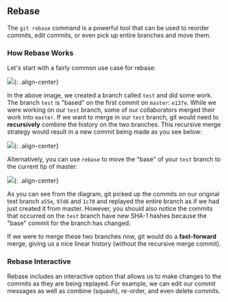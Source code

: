 [//]: # "This is used in the Git Out of Trouble course"

## Rebase

The `git rebase` command is a powerful tool that can be used to reorder commits, edit commits, or even pick up entire branches and move them.

### How Rebase Works

Let's start with a fairly common use case for rebase:

![](/on-demand/images/git-rebase-before.png){: .align-center}

 In the above image, we created a branch called `test` and did some work. The branch `test` is "based" on the first commit on `master`: `e137e`. While we were working on our `test` branch, some of our collaborators merged their work into `master`. If we want to merge in our `test` branch, git would need to **recursively** combine the history on the two branches. This recursive merge strategy would result in a new commit being made as you see below:

 ![](/on-demand/images/git-merge-recursive.png){: .align-center}

 Alternatively, you can use `rebase` to move the "base" of your `test` branch to the current tip of master:

 ![](/on-demand/images/git-rebase-after.png){: .align-center}

 As you can see from the diagram, git picked up the commits on our original test branch `a55e`, `97d6` and `1c70` and replayed the entire branch as if we had just created it from master. However, you should also notice the commits that occurred on the `test` branch have new SHA-1 hashes because the "base" commit for the branch has changed.

 If we were to merge these two branches now, git would do a **fast-forward** merge, giving us a nice linear history (without the recursive merge commit).

### Rebase Interactive

 Rebase includes an interactive option that allows us to make changes to the commits as they are being replayed. For example, we can edit our commit messages as well as combine (squash), re-order, and even delete commits.  

